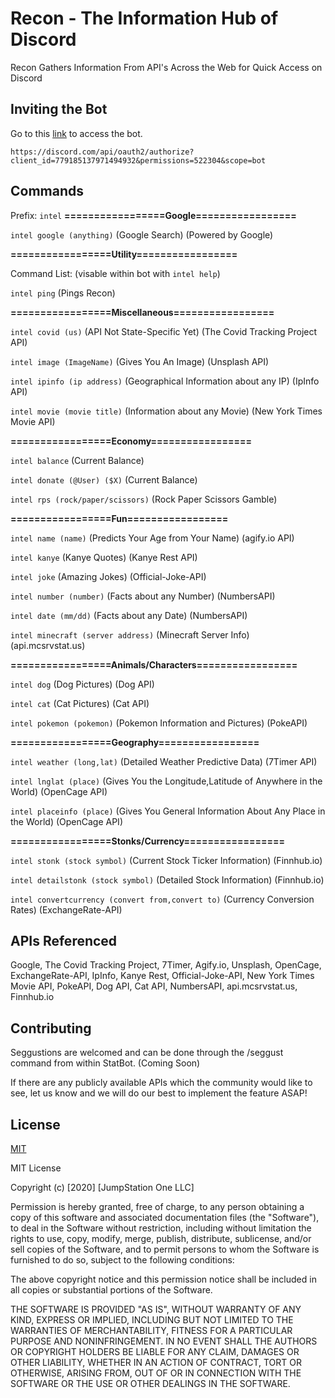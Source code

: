 # Recon - The Information Hub of Discord

Recon Gathers Information From API's Across the Web for Quick Access on Discord

## Inviting the Bot

Go to this [link](https://discord.com/api/oauth2/authorize?client_id=779185137971494932&permissions=522304&scope=bot) to access the bot.

```
https://discord.com/api/oauth2/authorize?client_id=779185137971494932&permissions=522304&scope=bot
```

## Commands

Prefix: `intel`
**=================Google=================**

`intel google (anything)` (Google Search) (Powered by Google)

**=================Utility=================**

Command List: (visable within bot with  `intel help`)

`intel ping` (Pings Recon)

**=================Miscellaneous=================**

`intel covid (us)` (API Not State-Specific Yet) (The Covid Tracking Project API)

`intel image (ImageName)` (Gives You An Image) (Unsplash API)

`intel ipinfo (ip address)` (Geographical Information about any IP) (IpInfo API)

`intel movie (movie title)` (Information about any Movie) (New York Times Movie API)

**=================Economy=================**

`intel balance` (Current Balance)

`intel donate (@User) ($X)` (Current Balance)

`intel rps (rock/paper/scissors)` (Rock Paper Scissors Gamble)

**=================Fun=================**

`intel name (name)` (Predicts Your Age from Your Name) (agify.io API)

`intel kanye` (Kanye Quotes) (Kanye Rest API)

`intel joke` (Amazing Jokes) (Official-Joke-API)

`intel number (number)` (Facts about any Number) (NumbersAPI)

`intel date (mm/dd)` (Facts about any Date) (NumbersAPI)

`intel minecraft (server address)` (Minecraft Server Info) (api.mcsrvstat.us)

**=================Animals/Characters=================**

`intel dog` (Dog Pictures) (Dog API)

`intel cat` (Cat Pictures) (Cat API)

`intel pokemon (pokemon)` (Pokemon Information and Pictures) (PokeAPI)

**=================Geography=================**

`intel weather (long,lat)` (Detailed Weather Predictive Data) (7Timer API)

`intel lnglat (place)` (Gives You the Longitude,Latitude of Anywhere in the World) (OpenCage API)

`intel placeinfo (place)` (Gives You General Information About Any Place in the World) (OpenCage API)

**=================Stonks/Currency=================**

`intel stonk (stock symbol)` (Current Stock Ticker Information) (Finnhub.io)

`intel detailstonk (stock symbol)` (Detailed Stock Information) (Finnhub.io)

`intel convertcurrency (convert from,convert to)` (Currency Conversion Rates) (ExchangeRate-API)

## APIs Referenced
Google, The Covid Tracking Project, 7Timer, Agify.io, Unsplash, OpenCage, ExchangeRate-API, IpInfo, Kanye Rest, Official-Joke-API, New York Times Movie API, PokeAPI, Dog API, Cat API, NumbersAPI, api.mcsrvstat.us, Finnhub.io

## Contributing
Seggustions are welcomed and can be done through the /seggust command from within StatBot. (Coming Soon)

If there are any publicly available APIs which the community would like to see, let us know and we will do our best to implement the feature ASAP!

## License
[MIT](https://choosealicense.com/licenses/mit/)

MIT License

Copyright (c) [2020] [JumpStation One LLC]

Permission is hereby granted, free of charge, to any person obtaining a copy
of this software and associated documentation files (the "Software"), to deal
in the Software without restriction, including without limitation the rights
to use, copy, modify, merge, publish, distribute, sublicense, and/or sell
copies of the Software, and to permit persons to whom the Software is
furnished to do so, subject to the following conditions:

The above copyright notice and this permission notice shall be included in all
copies or substantial portions of the Software.

THE SOFTWARE IS PROVIDED "AS IS", WITHOUT WARRANTY OF ANY KIND, EXPRESS OR
IMPLIED, INCLUDING BUT NOT LIMITED TO THE WARRANTIES OF MERCHANTABILITY,
FITNESS FOR A PARTICULAR PURPOSE AND NONINFRINGEMENT. IN NO EVENT SHALL THE
AUTHORS OR COPYRIGHT HOLDERS BE LIABLE FOR ANY CLAIM, DAMAGES OR OTHER
LIABILITY, WHETHER IN AN ACTION OF CONTRACT, TORT OR OTHERWISE, ARISING FROM,
OUT OF OR IN CONNECTION WITH THE SOFTWARE OR THE USE OR OTHER DEALINGS IN THE
SOFTWARE.
